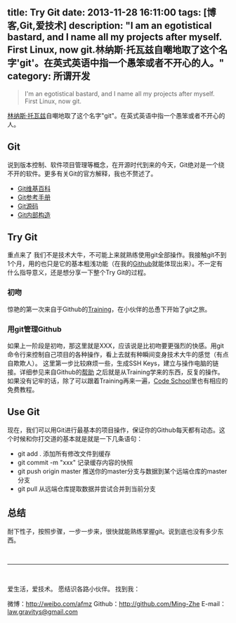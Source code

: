 title: Try Git
date: 2013-11-28 16:11:00
tags: [博客,Git,爱技术]
description: "I am an egotistical bastard, and I name all my projects after myself. First Linux, now git.林纳斯·托瓦兹自嘲地取了这个名字'git'。在英式英语中指一个愚笨或者不开心的人。"
category: 所谓开发
---


> I'm an egotistical bastard, and I name all my projects after myself. First Linux, now git.

[林纳斯·托瓦兹](http://zh.wikipedia.org/wiki/%E6%9E%97%E7%BA%B3%E6%96%AF%C2%B7%E6%89%98%E7%93%A6%E5%85%B9)自嘲地取了这个名字"git"。在英式英语中指一个愚笨或者不开心的人。

## Git
说到版本控制、软件项目管理等概念，在开源时代到来的今天，Git绝对是一个绕不开的软件。更多有关Git的官方解释，我也不赘述了。

* [Git维基百科](http://zh.wikipedia.org/wiki/Git)
* [Git参考手册](http://gitref.cyj.me/zh/)
* [Git源码](https://github.com/git/git)
* [Git内部构造](http://youngsterxyf.github.io/2013/09/28/learning-git-internals-by-example/)

## Try Git
重点来了
我们不是技术大牛，不可能上来就熟练使用git全部操作。我接触git不到1个月，用的也只是它的基本粗浅功能（在我的[Github](http://github.com/Ming-Zhe)就能体现出来）。不一定有什么指导意义，还是想分享一下整个Try Git的过程。

### 初吻
惊艳的第一次来自于Github的[Training](http://training.github.com/)，在小伙伴的怂恿下开始了git之旅。
### 用git管理Github
如果上一阶段是初吻，那这里就是XXX，应该说是比初吻要更强烈的快感。用git命令行来控制自己项目的各种操作，看上去就有种瞬间变身技术大牛的感觉（有点自欺欺人）。
这里第一步比较麻烦一些，生成SSH Keys，建立与操作电脑的链接。详细参见来自Github的[帮助](https://help.github.com/articles/generating-ssh-keys)
之后就是从Training学来的东西，反复的操作。
如果没有记牢的话，除了可以跟着Training再来一遍，[Code School](https://www.codeschool.com/courses/try-git)里也有相应的免费教程。

## Use Git
现在，我们可以用Git进行最基本的项目操作，保证你的Github每天都有动态。这个时候和你打交道的基本就是就是一下几条语句：

*  git add .    添加所有修改文件到缓存
*  git commit -m "xxx"    记录缓存内容的快照
*  git push origin master    推送你的master分支与数据到某个远端仓库的master分支
*  git pull    从远端仓库提取数据并尝试合并到当前分支

## 总结
耐下性子，按照步骤，一步一步来，很快就能熟练掌握git。说到底也没有多少东西。

<br/>

***

<br/>

爱生活，爱技术。
愿结识各路小伙伴。
找到我：

微博：http://weibo.com/afmz
Github：http://github.com/Ming-Zhe
E-mail：law.gravitys@gmail.com 
